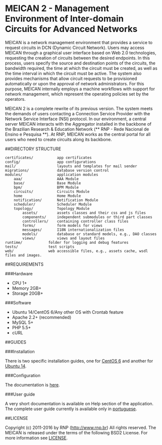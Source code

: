 # MEICAN 2 - Management Environment of Inter-domain Circuits for Advanced Networks

MEICAN is a network management environment that provides a service to request circuits in DCN (Dynamic Circuit Network). Users may access MEICAN through a graphical user interface based on Web 2.0 technologies, requesting the creation of circuits between the desired endpoints. In this process, users specify the source and destination points of the circuits, the bandwidth required, the time at which the circuit must be created, as well as the time interval in which the circuit must be active. The system also provides mechanisms that allow circuit requests to be provisioned automatically or upon the approval of network administrators. For this purpose, MEICAN internally employs a machine workflows with support for network management, which represent the operating policies set by the operators.

MEICAN 2 is a complete rewrite of its previous version. The system meets the demands of users contacting a Connection Service Provider with the Network Service Interface (NSI) protocol. In our environment, a central server MEICAN interacts with the Aggregator installed in the backbone of the Brazilian Research & Education Network (** RNP - Rede Nacional de Ensino e Pesquisa **). At RNP, MEICAN works as the central portal for all users who need to create circuits along its backbone.

##DIRECTORY STRUCTURE

```
certificates/       	app certificates
config/             	app configurations
mail/               	layouts and templates for mail sender
migrations/         	database version control
modules/            	application modules
	aaa/				AAA Module
	base/				Base Module
	bpm/				BPM Module
	circuits/			Circuits Module
	home				Home Module
	notification/		Notification Module
	scheduler/			Scheduler Module
	topology/			Topology Module
		assets/			assets classes and their css and js files
		components/		independent submodules or third part classes
		controllers/	containing controller class files
		forms/			form models for views
		messages/		I18N internationalization files
		models/			database or standard models, e.g., DAO classes
		views/			views and layout files
runtime/            folder for logging and debug features
tests/              test scripts
web/                web accessible files, e.g., assets cache, wsdl files and images.
```

##REQUIREMENTS

###Hardware

- CPU 1+
- Memory 2GB+
- Storage 20GB+

###Software

- Ubuntu 14/CentOS 6/Any other OS with Crontab feature
- Apache 2.2+ (recommended)
- MySQL 5+
- PHP 5.5+
- cURL

##GUIDES

###Installation

There is two specific installation guides, one for [CentOS 6](https://github.com/ufrgs-hyman/meican2/blob/master/docs/guide/installation-centos.md) and another for [Ubuntu 14](https://github.com/ufrgs-hyman/meican2/blob/master/docs/guide/installation-ubuntu.md).

###Configuration

The documentation is [here](https://github.com/ufrgs-hyman/meican2/blob/master/docs/guide/configuration.md).

###User guide

A very short documentation is available on Help section of the application. The complete user guide currently is available only in [portuguese](https://wiki.rnp.br/display/secipo/Guia+MEICAN).

##LICENSE

Copyright (c) 2011-2016 by RNP (http://www.rnp.br) 
All rights reserved. The MEICAN is released under the terms of the following BSD2 License. For more information see [LICENSE](https://github.com/ufrgs-hyman/meican2/blob/master/LICENSE.md).
